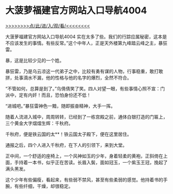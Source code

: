 # 大菠萝福建官方网站入口导航4004

<a href="https://8h9e.vip/">>>>>>>>>点/此/进/入/观/看/<<<<<<<<</a>

大菠萝福建官方网站入口导航4004
实在太多了些。我们的行踪应属秘密，这本是不应该发生的事情。有些反常。”这个中年人，正是天外楼第九峰踏云峰之主，暴狂雷。

暴，这是比较少见的一个姓。

暴狂雷，乃是乌云凉这一代弟子之中，比较有勇有谋的人物，行事稳重，敢打敢拼，处事滴水不漏，他的性格与他的名字的爆烈，全然不符合。

“不管如何，总算是到了。”乌倩倩笑了笑。四人对望一眼，有些事情心照不宣：门派中，定有内奸！而且，恐怕身份还不低！

“进城吧。”暴狂雷神色一黯，随即振奋精神，大手一挥。

随着人流进入城中，周周转转，已经到了一栋宫殿之前，通体白银打造的门匾上，三个黄金大字熠熠生辉：千秋府。

千秋府，便是铁云国的太**！铁云国太子殿下，便在这里居住。

通报之后，四个人进入千秋府，在下人的引领下，来到大堂。

正中间，一个舒适的座椅上，一个风神如玉的少年，身着轻柔的黄袍，正斜倚在上面，手持着一本书，似乎正在苦读。长眉入鬓，面如冠玉，一个紫玉王冠，挽起了满头黑发。

这个少年有些偏瘦，看起来，有些弱不禁风，甚至有些柔弱的感觉。他持着书的手腕，有些纤细，干燥，却很稳定。
